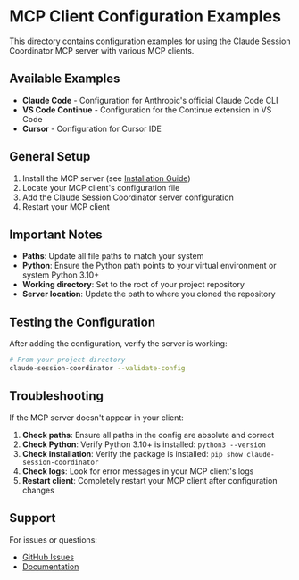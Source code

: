 # MCP Client Configuration Examples

This directory contains configuration examples for using the Claude Session Coordinator MCP server with various MCP clients.

## Available Examples

- **Claude Code** - Configuration for Anthropic's official Claude Code CLI
- **VS Code Continue** - Configuration for the Continue extension in VS Code
- **Cursor** - Configuration for Cursor IDE

## General Setup

1. Install the MCP server (see [Installation Guide](../../docs/installation.md))
2. Locate your MCP client's configuration file
3. Add the Claude Session Coordinator server configuration
4. Restart your MCP client

## Important Notes

- **Paths**: Update all file paths to match your system
- **Python**: Ensure the Python path points to your virtual environment or system Python 3.10+
- **Working directory**: Set to the root of your project repository
- **Server location**: Update the path to where you cloned the repository

## Testing the Configuration

After adding the configuration, verify the server is working:

```bash
# From your project directory
claude-session-coordinator --validate-config
```

## Troubleshooting

If the MCP server doesn't appear in your client:

1. **Check paths**: Ensure all paths in the config are absolute and correct
2. **Check Python**: Verify Python 3.10+ is installed: `python3 --version`
3. **Check installation**: Verify the package is installed: `pip show claude-session-coordinator`
4. **Check logs**: Look for error messages in your MCP client's logs
5. **Restart client**: Completely restart your MCP client after configuration changes

## Support

For issues or questions:
- [GitHub Issues](https://github.com/BANCS-Norway/claude_session_coordinator/issues)
- [Documentation](https://csc.bancs.no)
